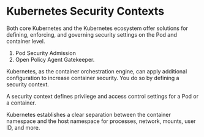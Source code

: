 # Kubernetes Security Contexts 

Both core Kubernetes and the Kubernetes ecosystem offer solutions for defining, enforcing, and governing security settings on the Pod and container level. 

1. Pod Security Admission
2. Open Policy Agent Gatekeeper.


Kubernetes, as the container orchestration engine, can apply additional configuration to increase container security. You do so by defining a security context. 

A security context defines privilege and access control settings for a Pod or a container. 


Kubernetes establishes a clear separation between the container namespace and the host namespace for processes, network, mounts, user ID, and more.
